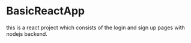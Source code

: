 # BasicReactApp
this is a react project which consists of the login and sign up pages with nodejs backend.
